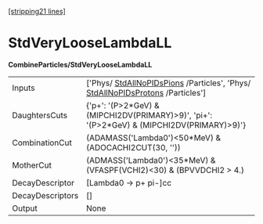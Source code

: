 [[stripping21 lines]](./stripping21-commonparticles)

# StdVeryLooseLambdaLL

**CombineParticles/StdVeryLooseLambdaLL**

|                  |                                                                                                                                                          |
|------------------|----------------------------------------------------------------------------------------------------------------------------------------------------------|
| Inputs           | ['Phys/ [StdAllNoPIDsPions](./stripping21-stdallnopidspions) /Particles', 'Phys/ [StdAllNoPIDsProtons](./stripping21-stdallnopidsprotons) /Particles'] |
| DaughtersCuts    | {'p+': '(P\>2\*GeV) & (MIPCHI2DV(PRIMARY)\>9)', 'pi+': '(P\>2\*GeV) & (MIPCHI2DV(PRIMARY)\>9)'}                                                          |
| CombinationCut   | (ADAMASS('Lambda0')\<50\*MeV) & (ADOCACHI2CUT(30, ''))                                                                                                   |
| MotherCut        | (ADMASS('Lambda0')\<35\*MeV) & (VFASPF(VCHI2)\<30) & (BPVVDCHI2 \> 4.)                                                                                   |
| DecayDescriptor  | [Lambda0 -\> p+ pi-]cc                                                                                                                                 |
| DecayDescriptors | []                                                                                                                                                     |
| Output           | None                                                                                                                                                     |
